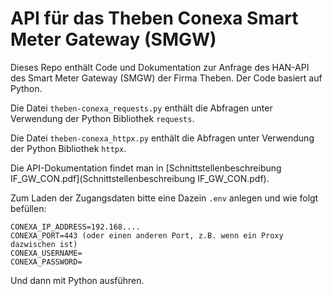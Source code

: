 # API für das Theben Conexa Smart Meter Gateway (SMGW)

Dieses Repo enthält Code und Dokumentation zur Anfrage des HAN-API des Smart Meter Gateway (SMGW) der Firma Theben. Der Code basiert auf Python.

Die Datei ``theben-conexa_requests.py`` enthält die Abfragen unter Verwendung der Python Bibliothek ``requests``.

Die Datei ``theben-conexa_httpx.py`` enthält die Abfragen unter Verwendung der Python Bibliothek ``httpx``.

Die API-Dokumentation findet man in [Schnittstellenbeschreibung IF_GW_CON.pdf](Schnittstellenbeschreibung IF_GW_CON.pdf).

Zum Laden der Zugangsdaten bitte eine Dazein ``.env`` anlegen und wie folgt befüllen:

```shell
CONEXA_IP_ADDRESS=192.168....
CONEXA_PORT=443 (oder einen anderen Port, z.B. wenn ein Proxy dazwischen ist)
CONEXA_USERNAME=
CONEXA_PASSWORD=
```

Und dann mit Python ausführen.


